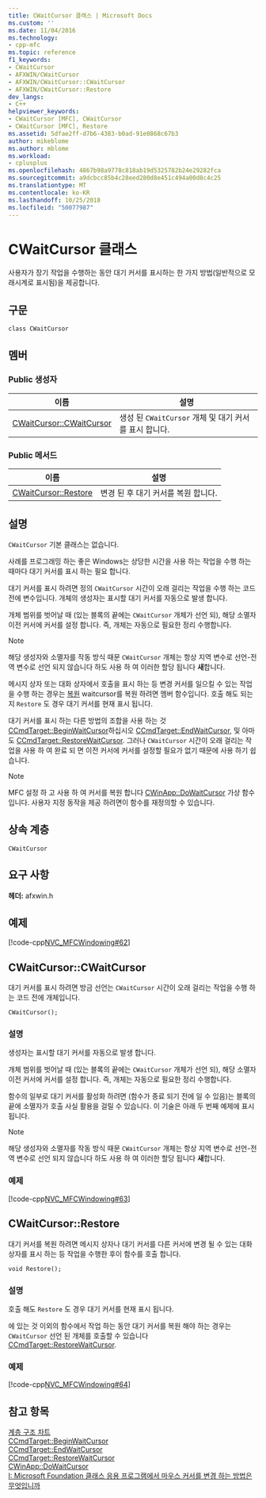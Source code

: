 ```yaml
---
title: CWaitCursor 클래스 | Microsoft Docs
ms.custom: ''
ms.date: 11/04/2016
ms.technology:
- cpp-mfc
ms.topic: reference
f1_keywords:
- CWaitCursor
- AFXWIN/CWaitCursor
- AFXWIN/CWaitCursor::CWaitCursor
- AFXWIN/CWaitCursor::Restore
dev_langs:
- C++
helpviewer_keywords:
- CWaitCursor [MFC], CWaitCursor
- CWaitCursor [MFC], Restore
ms.assetid: 5dfae2ff-d7b6-4383-b0ad-91e0868c67b3
author: mikeblome
ms.author: mblome
ms.workload:
- cplusplus
ms.openlocfilehash: 4867b98a9778c818ab19d5325782b24e29282fca
ms.sourcegitcommit: a9dcbcc85b4c28eed280d8e451c494a00d8c4c25
ms.translationtype: MT
ms.contentlocale: ko-KR
ms.lasthandoff: 10/25/2018
ms.locfileid: "50077987"
---
```

# <a name="cwaitcursor-class"></a>CWaitCursor 클래스

사용자가 장기 작업을 수행하는 동안 대기 커서를 표시하는 한 가지 방법(일반적으로 모래시계로 표시됨)을 제공합니다.

## <a name="syntax"></a>구문

```
class CWaitCursor
```

## <a name="members"></a>멤버

### <a name="public-constructors"></a>Public 생성자

|이름|설명|
|----------|-----------------|
|[CWaitCursor::CWaitCursor](#cwaitcursor)|생성 된 `CWaitCursor` 개체 및 대기 커서를 표시 합니다.|

### <a name="public-methods"></a>Public 메서드

|이름|설명|
|----------|-----------------|
|[CWaitCursor::Restore](#restore)|변경 된 후 대기 커서를 복원 합니다.|

## <a name="remarks"></a>설명

`CWaitCursor` 기본 클래스는 없습니다.

사례를 프로그래밍 하는 좋은 Windows는 상당한 시간을 사용 하는 작업을 수행 하는 때마다 대기 커서를 표시 하는 필요 합니다.

대기 커서를 표시 하려면 정의 `CWaitCursor` 시간이 오래 걸리는 작업을 수행 하는 코드 전에 변수입니다. 개체의 생성자는 표시할 대기 커서를 자동으로 발생 합니다.

개체 범위를 벗어날 때 (있는 블록의 끝에는 `CWaitCursor` 개체가 선언 되), 해당 소멸자 이전 커서에 커서를 설정 합니다. 즉, 개체는 자동으로 필요한 정리 수행합니다.

> [!NOTE]
>  해당 생성자와 소멸자를 작동 방식 때문 `CWaitCursor` 개체는 항상 지역 변수로 선언-전역 변수로 선언 되지 않습니다 하도 사용 하 여 이러한 할당 됩니다 **새**합니다.

메시지 상자 또는 대화 상자에서 호출을 표시 하는 등 변경 커서를 일으킬 수 있는 작업을 수행 하는 경우는 [복원](#restore) waitcursor를 복원 하려면 멤버 함수입니다. 호출 해도 되는지 `Restore` 도 경우 대기 커서를 현재 표시 됩니다.

대기 커서를 표시 하는 다른 방법의 조합을 사용 하는 것 [CCmdTarget::BeginWaitCursor](../../mfc/reference/ccmdtarget-class.md#beginwaitcursor)하십시오 [CCmdTarget::EndWaitCursor](../../mfc/reference/ccmdtarget-class.md#endwaitcursor), 및 아마도 [CCmdTarget::RestoreWaitCursor](../../mfc/reference/ccmdtarget-class.md#restorewaitcursor). 그러나 `CWaitCursor` 시간이 오래 걸리는 작업을 사용 하 여 완료 되 면 이전 커서에 커서를 설정할 필요가 없기 때문에 사용 하기 쉽습니다.

> [!NOTE]
>  MFC 설정 하 고 사용 하 여 커서를 복원 합니다 [CWinApp::DoWaitCursor](../../mfc/reference/cwinapp-class.md#dowaitcursor) 가상 함수입니다. 사용자 지정 동작을 제공 하려면이 함수를 재정의할 수 있습니다.

## <a name="inheritance-hierarchy"></a>상속 계층

`CWaitCursor`

## <a name="requirements"></a>요구 사항

**헤더:** afxwin.h

## <a name="example"></a>예제

[!code-cpp[NVC_MFCWindowing#62](../../mfc/reference/codesnippet/cpp/cwaitcursor-class_1.cpp)]

##  <a name="cwaitcursor"></a>  CWaitCursor::CWaitCursor

대기 커서를 표시 하려면 방금 선언는 `CWaitCursor` 시간이 오래 걸리는 작업을 수행 하는 코드 전에 개체입니다.

```
CWaitCursor();
```

### <a name="remarks"></a>설명

생성자는 표시할 대기 커서를 자동으로 발생 합니다.

개체 범위를 벗어날 때 (있는 블록의 끝에는 `CWaitCursor` 개체가 선언 되), 해당 소멸자 이전 커서에 커서를 설정 합니다. 즉, 개체는 자동으로 필요한 정리 수행합니다.

함수의 일부로 대기 커서를 활성화 하려면 (함수가 종료 되기 전에 일 수 있음)는 블록의 끝에 소멸자가 호출 사실 활용을 걸릴 수 있습니다. 이 기술은 아래 두 번째 예제에 표시 됩니다.

> [!NOTE]
>  해당 생성자와 소멸자를 작동 방식 때문 `CWaitCursor` 개체는 항상 지역 변수로 선언-전역 변수로 선언 되지 않습니다 하도 사용 하 여 이러한 할당 됩니다 **새**합니다.

### <a name="example"></a>예제

[!code-cpp[NVC_MFCWindowing#63](../../mfc/reference/codesnippet/cpp/cwaitcursor-class_2.cpp)]

##  <a name="restore"></a>  CWaitCursor::Restore

대기 커서를 복원 하려면 메시지 상자나 대기 커서를 다른 커서에 변경 될 수 있는 대화 상자를 표시 하는 등 작업을 수행한 후이 함수를 호출 합니다.

```
void Restore();
```

### <a name="remarks"></a>설명

호출 해도 `Restore` 도 경우 대기 커서를 현재 표시 됩니다.

에 있는 것 이외의 함수에서 작업 하는 동안 대기 커서를 복원 해야 하는 경우는 `CWaitCursor` 선언 된 개체를 호출할 수 있습니다 [CCmdTarget::RestoreWaitCursor](../../mfc/reference/ccmdtarget-class.md#restorewaitcursor).

### <a name="example"></a>예제

[!code-cpp[NVC_MFCWindowing#64](../../mfc/reference/codesnippet/cpp/cwaitcursor-class_3.cpp)]

## <a name="see-also"></a>참고 항목

[계층 구조 차트](../../mfc/hierarchy-chart.md)<br/>
[CCmdTarget::BeginWaitCursor](../../mfc/reference/ccmdtarget-class.md#beginwaitcursor)<br/>
[CCmdTarget::EndWaitCursor](../../mfc/reference/ccmdtarget-class.md#endwaitcursor)<br/>
[CCmdTarget::RestoreWaitCursor](../../mfc/reference/ccmdtarget-class.md#restorewaitcursor)<br/>
[CWinApp::DoWaitCursor](../../mfc/reference/cwinapp-class.md#dowaitcursor)<br/>
[I: Microsoft Foundation 클래스 응용 프로그램에서 마우스 커서를 변경 하는 방법은 무엇입니까](http://go.microsoft.com/fwlink/p/?linkid=128044)

